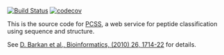 [![Build Status](https://github.com/salilab/pcss-web/actions/workflows/build.yml/badge.svg?branch=main)](https://github.com/salilab/pcss-web/actions/workflows/build.yml)
[![codecov](https://codecov.io/gh/salilab/pcss-web/branch/main/graph/badge.svg)](https://codecov.io/gh/salilab/pcss-web)

This is the source code for [PCSS](https://salilab.org/pcss/), a web
service for peptide classification using sequence and structure.

See [D. Barkan et al., Bioinformatics, (2010) 26, 1714-22](https://www.ncbi.nlm.nih.gov/pubmed/20505003) for details.
